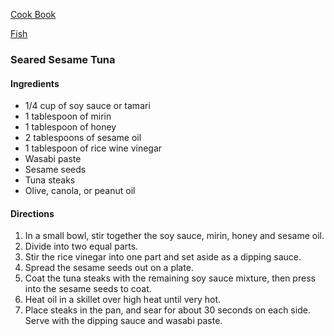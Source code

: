 [Cook Book](https://github.com/vmsmith/CookBook/blob/master/README.md)  

[Fish](https://github.com/vmsmith/CookBook/blob/master/fish_and_shellfish.md)

### Seared Sesame Tuna  

#### Ingredients

* 1/4 cup of soy sauce or tamari  
* 1 tablespoon of mirin  
* 1 tablespoon of honey  
* 2 tablespoons of sesame oil  
* 1 tablespoon of rice wine vinegar  
* Wasabi paste  
* Sesame seeds  
* Tuna steaks  
* Olive, canola, or peanut oil  

#### Directions

1. In a small bowl, stir together the soy sauce, mirin, honey and sesame oil.   
2. Divide into two equal parts.   
3. Stir the rice vinegar into one part and set aside as a dipping sauce.  
4. Spread the sesame seeds out on a plate.   
5. Coat the tuna steaks with the remaining soy sauce mixture, then press into the sesame seeds to coat.  
6. Heat oil in a skillet over high heat until very hot.   
7. Place steaks in the pan, and sear for about 30 seconds on each side. Serve with the dipping sauce and wasabi paste.  
